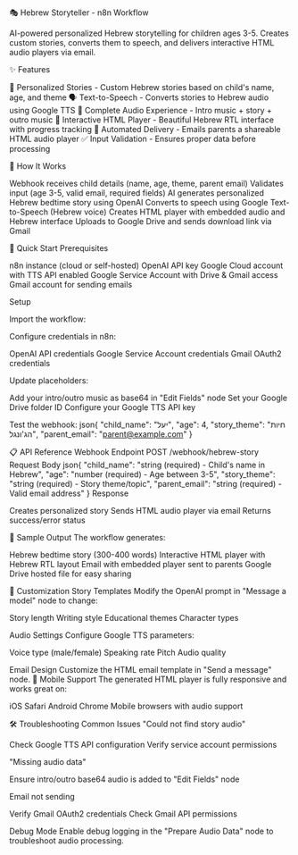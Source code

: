 🎭 Hebrew Storyteller - n8n Workflow

AI-powered personalized Hebrew storytelling for children ages 3-5. Creates custom stories, converts them to speech, and delivers interactive HTML audio players via email.

✨ Features

🎯 Personalized Stories - Custom Hebrew stories based on child's name, age, and theme
🗣️ Text-to-Speech - Converts stories to Hebrew audio using Google TTS
🎵 Complete Audio Experience - Intro music + story + outro music
📱 Interactive HTML Player - Beautiful Hebrew RTL interface with progress tracking
📧 Automated Delivery - Emails parents a shareable HTML audio player
✅ Input Validation - Ensures proper data before processing

🔧 How It Works

Webhook receives child details (name, age, theme, parent email)
Validates input (age 3-5, valid email, required fields)
AI generates personalized Hebrew bedtime story using OpenAI
Converts to speech using Google Text-to-Speech (Hebrew voice)
Creates HTML player with embedded audio and Hebrew interface
Uploads to Google Drive and sends download link via Gmail

🚀 Quick Start
Prerequisites

n8n instance (cloud or self-hosted)
OpenAI API key
Google Cloud account with TTS API enabled
Google Service Account with Drive & Gmail access
Gmail account for sending emails

Setup

Import the workflow:


Configure credentials in n8n:

OpenAI API credentials
Google Service Account credentials
Gmail OAuth2 credentials


Update placeholders:

Add your intro/outro music as base64 in "Edit Fields" node
Set your Google Drive folder ID
Configure your Google TTS API key


Test the webhook:
json{
  "child_name": "יעל",
  "age": 4,
  "story_theme": "חיות הג'ונגל",
  "parent_email": "parent@example.com"
}


📋 API Reference
Webhook Endpoint
POST /webhook/hebrew-story
Request Body
json{
  "child_name": "string (required) - Child's name in Hebrew",
  "age": "number (required) - Age between 3-5",
  "story_theme": "string (required) - Story theme/topic",
  "parent_email": "string (required) - Valid email address"
}
Response

Creates personalized story
Sends HTML audio player via email
Returns success/error status

🎨 Sample Output
The workflow generates:

Hebrew bedtime story (300-400 words)
Interactive HTML player with Hebrew RTL layout
Email with embedded player sent to parents
Google Drive hosted file for easy sharing

🔧 Customization
Story Templates
Modify the OpenAI prompt in "Message a model" node to change:

Story length
Writing style
Educational themes
Character types

Audio Settings
Configure Google TTS parameters:

Voice type (male/female)
Speaking rate
Pitch
Audio quality

Email Design
Customize the HTML email template in "Send a message" node.
📱 Mobile Support
The generated HTML player is fully responsive and works great on:

iOS Safari
Android Chrome
Mobile browsers with audio support

🛠️ Troubleshooting
Common Issues
"Could not find story audio"

Check Google TTS API configuration
Verify service account permissions

"Missing audio data"

Ensure intro/outro base64 audio is added to "Edit Fields" node

Email not sending

Verify Gmail OAuth2 credentials
Check Gmail API permissions

Debug Mode
Enable debug logging in the "Prepare Audio Data" node to troubleshoot audio processing.
